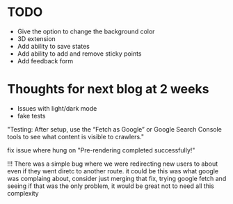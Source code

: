TODO
==========
* Give the option to change the background color
* 3D extension
* Add ability to save states
* Add ability to add and remove sticky points
* Add feedback form




# Thoughts for next blog at 2 weeks
* Issues with light/dark mode
* fake tests


"Testing: After setup, use the “Fetch as Google” or Google Search Console tools to see what content is visible to crawlers."


fix issue where hung on "Pre-rendering completed successfully!"


!!! There was a simple bug where we were redirecting new users to about even if
they went diretc to another route. it could be this was what google was complaing about, consider just merging that fix, trying google fetch and seeing if that was
the only problem, it would be great not to need all this complexity